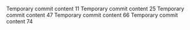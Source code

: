 Temporary commit content 11
Temporary commit content 25
Temporary commit content 47
Temporary commit content 66
Temporary commit content 74
